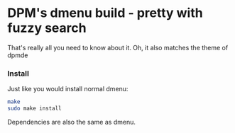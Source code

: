 # DPM's dmenu build - pretty with fuzzy search
That's really all you need to know about it.
Oh, it also matches the theme of dpmde

### Install
Just like you would install normal dmenu:
```sh
make
sudo make install
```

Dependencies are also the same as dmenu.
